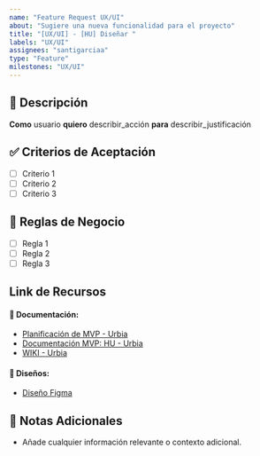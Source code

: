 ```yaml
---
name: "Feature Request UX/UI"
about: "Sugiere una nueva funcionalidad para el proyecto"
title: "[UX/UI] - [HU] Diseñar "
labels: "UX/UI"
assignees: "santigarciaa"
type: "Feature"
milestones: "UX/UI"
---
```


## 📌 Descripción
**Como** usuario **quiero** describir_acción **para** describir_justificación  

## ✅ Criterios de Aceptación
- [ ] Criterio 1
- [ ] Criterio 2
- [ ] Criterio 3

## 🎯 Reglas de Negocio
- [ ] Regla 1
- [ ] Regla 2
- [ ] Regla 3

## Link de Recursos
#### 📂 Documentación:
* [Planificación de MVP - Urbia](https://docs.google.com/document/d/1NPT_RxGBoXXna49FH9uY8Ww76XYuMYx7F4WhJF3BptI/edit?usp=sharing)
* [Documentación MVP: HU - Urbia](https://docs.google.com/document/d/1QYpMNNTkodzCA1NQFGr-vWD-Dk9g27rwCXt_A9qPxb8/edit?usp=sharing)
* [WIKI - Urbia](https://github.com/No-Country-simulation/s21-19-t-webapp/wiki)
#### 🎨 Diseños:
* [Diseño Figma](https://www.figma.com/design/NoP3UTmNAwFsjzckY82wNS/equipo-s21-19-t-webapp?node-id=21-2&m=dev&t=JSDBpgEFWdPmt6YS-1)

## 📝 Notas Adicionales
- Añade cualquier información relevante o contexto adicional.
